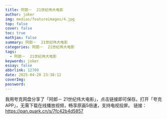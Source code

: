 ```yaml
---
title: 阿郎－  21世纪伟大电影
author: joker
img: medias/featureimages/4.jpg
top: false
cover: false
toc: true
mathjax: false
summary: 阿郎－  21世纪伟大电影
categories: 阿郎－  21世纪伟大电影
tags:
  - 阿郎－  21世纪伟大电影
keywords: joker
essay: false
abbrlink: 12709
date: 2025-04-20 23:38:12
coverImg:
password:
---
```


我用夸克网盘分享了「阿郎－  21世纪伟大电影」，点击链接即可保存。打开「夸克APP」，无需下载在线播放视频，畅享原画5倍速，支持电视投屏。
链接：https://pan.quark.cn/s/7fc42b4d5857
